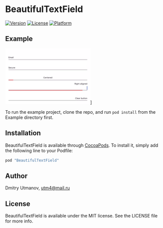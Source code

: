 # BeautifulTextField

[![Version](https://img.shields.io/cocoapods/v/BeautifulTextField.svg?style=flat)](http://cocoapods.org/pods/BeautifulTextField)
[![License](https://img.shields.io/cocoapods/l/BeautifulTextField.svg?style=flat)](http://cocoapods.org/pods/BeautifulTextField)
[![Platform](https://img.shields.io/cocoapods/p/BeautifulTextField.svg?style=flat)](http://cocoapods.org/pods/BeautifulTextField)

## Example

![Example Gif](https://raw.githubusercontent.com/CoolCodeFactory/BeautifulTextField/master/example.gif)]

To run the example project, clone the repo, and run `pod install` from the Example directory first.

## Installation

BeautifulTextField is available through [CocoaPods](http://cocoapods.org). To install
it, simply add the following line to your Podfile:

```ruby
pod "BeautifulTextField"
```

## Author

Dmitry Utmanov, utm4@mail.ru

## License

BeautifulTextField is available under the MIT license. See the LICENSE file for more info.
